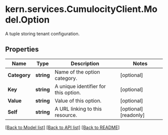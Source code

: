 # kern.services.CumulocityClient.Model.Option
A tuple storing tenant configuration.

## Properties

Name | Type | Description | Notes
------------ | ------------- | ------------- | -------------
**Category** | **string** | Name of the option category. | [optional] 
**Key** | **string** | A unique identifier for this option. | [optional] 
**Value** | **string** | Value of this option. | [optional] 
**Self** | **string** | A URL linking to this resource. | [optional] [readonly] 

[[Back to Model list]](../README.md#documentation-for-models) [[Back to API list]](../README.md#documentation-for-api-endpoints) [[Back to README]](../README.md)

